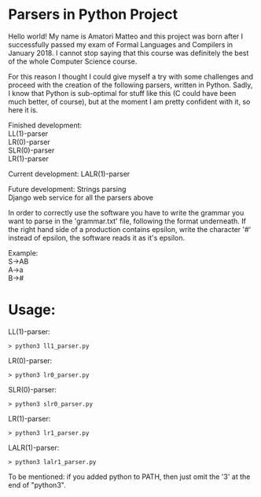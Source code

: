 # Parsers in Python Project

Hello world!
My name is Amatori Matteo and this project was born after I successfully passed my exam of Formal Languages and Compilers in January 2018.
I cannot stop saying that this course was definitely the best of the whole Computer Science course.

For this reason I thought I could give myself a try with some challenges and proceed with the creation of the following parsers, written in Python.
Sadly, I know that Python is sub-optimal for stuff like this (C could have been much better, of course), but at the moment I am pretty confident with it, so here it is.

Finished development:  
LL(1)-parser  
LR(0)-parser  
SLR(0)-parser  
LR(1)-parser  

Current development:
LALR(1)-parser  

Future development:
Strings parsing  
Django web service for all the parsers above  

In order to correctly use the software you have to write the grammar you want to parse in the 'grammar.txt' file, following the format underneath.
If the right hand side of a production contains epsilon, write the character '#' instead of epsilon, the software reads it as it's epsilon.  

Example:  
S->AB  
A->a  
B->#  

# Usage:

LL(1)-parser:
```
> python3 ll1_parser.py
```
LR(0)-parser:
```
> python3 lr0_parser.py
```
SLR(0)-parser:
```
> python3 slr0_parser.py
```
LR(1)-parser:
```
> python3 lr1_parser.py
```
LALR(1)-parser:
```
> python3 lalr1_parser.py
```
To be mentioned: if you added python to PATH, then just omit the '3' at the end of "python3".
